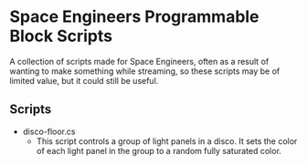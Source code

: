 # Space Engineers Programmable Block Scripts
 A collection of scripts made for Space Engineers, often as a result of wanting to make something while streaming, so these scripts may be of limited value, but it could still be useful.

## Scripts
- disco-floor.cs
  - This script controls a group of light panels in a disco. It sets the color of each light panel in the group to a random fully saturated color.
